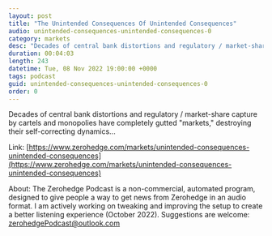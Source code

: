 ```yaml
---
layout: post
title: "The Unintended Consequences Of Unintended Consequences"
audio: unintended-consequences-unintended-consequences-0
category: markets
desc: "Decades of central bank distortions and regulatory / market-share capture by cartels and monopolies have completely gutted &quot;markets,&quot; destroying their self-correcting dynamics..."
duration: 00:04:03
length: 243
datetime: Tue, 08 Nov 2022 19:00:00 +0000
tags: podcast
guid: unintended-consequences-unintended-consequences-0
order: 0
---
```

Decades of central bank distortions and regulatory / market-share capture by cartels and monopolies have completely gutted &quot;markets,&quot; destroying their self-correcting dynamics...

Link: [https://www.zerohedge.com/markets/unintended-consequences-unintended-consequences](https://www.zerohedge.com/markets/unintended-consequences-unintended-consequences)

About: The Zerohedge Podcast is a non-commercial, automated program, designed to give people a way to get news from Zerohedge in an audio format.  I am actively working on tweaking and improving the setup to create a better listening experience (October 2022).  Suggestions are welcome: [zerohedgePodcast@outlook.com](mailto:zerohedgePodcast@outlook.com)